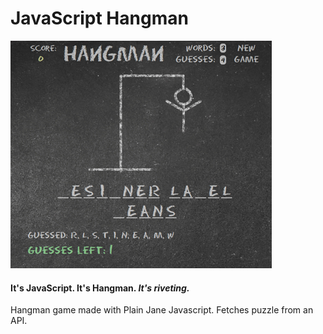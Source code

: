 # JavaScript Hangman

![app image](https://raw.githubusercontent.com/TK05/js-hangman/master/gh-image.png)

#### It's JavaScript. It's Hangman. *It's riveting.*

Hangman game made with Plain Jane Javascript. Fetches puzzle from an API. 
